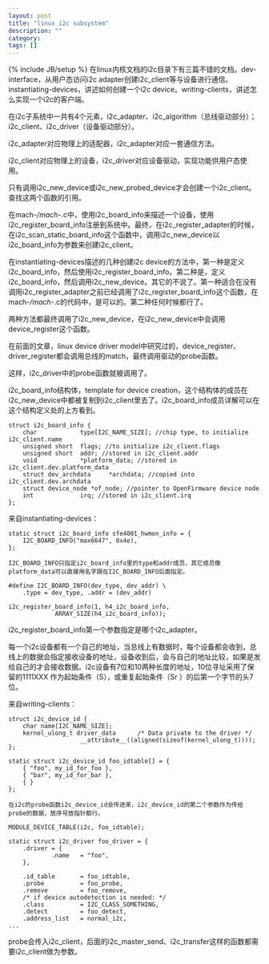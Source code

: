 ```yaml
---
layout: post
title: "linux i2c subsystem"
description: ""
category: 
tags: []
---
```

{% include JB/setup %}
在linux内核文档的i2c目录下有三篇不错的文档。dev-interface，从用户态访问i2c adapter创建i2c_client等与设备进行通信。instantiating-devices，讲述如何创建一个i2c device。writing-clients，讲述怎么实现一个i2c的客户端。

在i2c子系统中一共有4个元素，i2c_adapter、i2c_algorithm（总线驱动部分）；i2c_client、i2c_driver（设备驱动部分）。

i2c_adapter对应物理上的适配器，i2c_adapter对应一套通信方法。

i2c_client对应物理上的设备，i2c_driver对应设备驱动，实现功能供用户态使用。

只有调用i2c_new_device或i2c_new_probed_device才会创建一个i2c_client。查找这两个函数的引用。

在mach-*/mach-*.c中，使用i2c_board_info来描述一个设备，使用i2c_register_board_info注册到系统中。最终，在i2c_register_adapter的时候，在i2c_scan_static_board_info这个函数中，调用i2c_new_device以i2c_board_info为参数来创建i2c_client。

在instantiating-devices描述的几种创建i2c device的方法中，第一种是定义i2c_board_info，然后使用i2c_register_board_info。第二种是，定义i2c_board_info，然后调用i2c_new_device。其它的不说了。第一种适合在没有调用i2c_register_adapter之前已经调用了i2c_register_board_info这个函数，在mach-*/mach-*.c的代码中，是可以的。第二种任何时候都行了。

两种方法都最终调用了i2c_new_device，在i2c_new_device中会调用device_register这个函数。

在前面的文章，linux device driver model中研究过的，device_register、driver_register都会调用总线的match，最终调用驱动的probe函数。

这样，i2c_driver中的probe函数就被调用了。

i2c_board_info结构体，template for device creation，这个结构体的成员在i2c_new_device中都被复制到i2c_client里去了。i2c_board_info成员详解可以在这个结构定义处的上方看到。

    struct i2c_board_info {
        char            type[I2C_NAME_SIZE]; //chip type, to initialize i2c_client.name
        unsigned short  flags; //to initialize i2c_client.flags
        unsigned short  addr; //stored in i2c_client.addr
        void            *platform_data; //stored in i2c_client.dev.platform_data
        struct dev_archdata     *archdata; //copied into i2c_client.dev.archdata
        struct device_node *of_node; //pointer to OpenFirmware device node
        int             irq; //stored in i2c_client.irq
    };

来自instantiating-devices：

    static struct i2c_board_info sfe4001_hwmon_info = {
        I2C_BOARD_INFO("max6647", 0x4e),
    };

    I2C_BOARD_INFO只指定i2c_board_info里的type和addr成员，其它成员像platform_data可以直接用名字跟在I2C_BOARD_INFO后面指定。

    #define I2C_BOARD_INFO(dev_type, dev_addr) \
        .type = dev_type, .addr = (dev_addr)

    i2c_register_board_info(1, h4_i2c_board_info,
                 ARRAY_SIZE(h4_i2c_board_info));

i2c_register_board_info第一个参数指定是哪个i2c_adapter。

每一个i2c设备都有一个自己的地址，当总线上有数据时，每个设备都会收到，总线上的数据会指定接收设备的地址，设备收到后，会与自己的地址比较，如果是发给自己的才会接收数据。i2c设备有7位和10两种长度的地址，10位寻址采用了保留的1111XXX 作为起始条件（S），或重复起始条件（Sr ）的后第一个字节的头7 位。

来自writing-clients：

    struct i2c_device_id {
        char name[I2C_NAME_SIZE];
        kernel_ulong_t driver_data      /* Data private to the driver */
                        __attribute__((aligned(sizeof(kernel_ulong_t))));
    };

    static struct i2c_device_id foo_idtable[] = {
        { "foo", my_id_for_foo },
        { "bar", my_id_for_bar },
        { }
    };

    在i2c的probe函数i2c_device_id会传进来，i2c_device_id的第二个参数作为传给probe的数据，放序号放指针都行。

    MODULE_DEVICE_TABLE(i2c, foo_idtable);

    static struct i2c_driver foo_driver = {
        .driver = {
                .name   = "foo",
        },

        .id_table       = foo_idtable,
        .probe          = foo_probe,
        .remove         = foo_remove,
        /* if device autodetection is needed: */
        .class          = I2C_CLASS_SOMETHING,
        .detect         = foo_detect,
        .address_list   = normal_i2c,
    ...

probe会传入i2c_client，后面的i2c_master_send、i2c_transfer这样的函数都需要i2c_client做为参数。 
